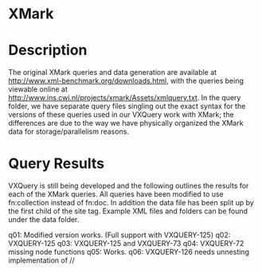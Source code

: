 <!--
  Licensed to the Apache Software Foundation (ASF) under one or more
  contributor license agreements.  See the NOTICE file distributed with
  this work for additional information regarding copyright ownership.
  The ASF licenses this file to You under the Apache License, Version 2.0
  (the "License"); you may not use this file except in compliance with
  the License.  You may obtain a copy of the License at

      http://www.apache.org/licenses/LICENSE-2.0

  Unless required by applicable law or agreed to in writing, software
  distributed under the License is distributed on an "AS IS" BASIS,
  WITHOUT WARRANTIES OR CONDITIONS OF ANY KIND, either express or implied.
  See the License for the specific language governing permissions and
  limitations under the License.
-->

XMark
=====

# Description

The original XMark queries and data generation are available at http://www.xml-benchmark.org/downloads.html, 
with the queries being viewable online at http://www.ins.cwi.nl/projects/xmark/Assets/xmlquery.txt. In the
query folder, we have separate query files singling out the exact syntax for the versions of these queries 
used in our VXQuery work with XMark; the differences are due to the way we have physically organized the 
XMark data for storage/parallelism reasons.
  

# Query Results

VXQuery is still being developed and the following outlines the results for each of the XMark queries.
All queries have been modified to use fn:collection instead of fn:doc. In addition the data file has been split up 
by the first child of the site tag. Example XML files and folders can be found under the data folder.

q01: Modified version works. (Full support with VXQUERY-125)
q02: VXQUERY-125
q03: VXQUERY-125 and VXQUERY-73
q04: VXQUERY-72 missing node functions
q05: Works.
q06: VXQUERY-126 needs unnesting implementation of //